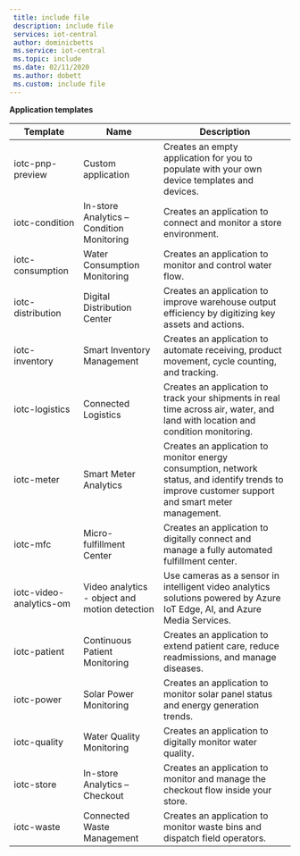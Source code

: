 ```yaml
---
 title: include file
 description: include file
 services: iot-central
 author: dominicbetts
 ms.service: iot-central
 ms.topic: include
 ms.date: 02/11/2020
 ms.author: dobett
 ms.custom: include file
---
```


**Application templates**

| Template                 | Name        | Description |
| ------------------------ | ----------- | ----------- |
| iotc-pnp-preview         | Custom application | Creates an empty application for you to populate with your own device templates and devices. |
| iotc-condition           | In-store Analytics – Condition Monitoring | Creates an application to connect and monitor a store environment. |
| iotc-consumption         | Water Consumption Monitoring | Creates an application to monitor and control water flow. |
| iotc-distribution        | Digital Distribution Center | Creates an application to improve warehouse output efficiency by digitizing key assets and actions. |
| iotc-inventory           | Smart Inventory Management | Creates an application to automate receiving, product movement, cycle counting, and tracking. |
| iotc-logistics           | Connected Logistics | Creates an application to track your shipments in real time across air, water, and land with location and condition monitoring. |
| iotc-meter               | Smart Meter Analytics | Creates an application to monitor energy consumption, network status, and identify trends to improve customer support and smart meter management.  |
| iotc-mfc                 | Micro-fulfillment Center | Creates an application to digitally connect and manage a fully automated fulfillment center. |
| iotc-video-analytics-om  | Video analytics - object and motion detection | Use cameras as a sensor in intelligent video analytics solutions powered by Azure IoT Edge, AI, and Azure Media Services. |
| iotc-patient             | Continuous Patient Monitoring | Creates an application to extend patient care, reduce readmissions, and manage diseases. |
| iotc-power               | Solar Power Monitoring | Creates an application to monitor solar panel status and energy generation trends. |
| iotc-quality             | Water Quality Monitoring | Creates an application to digitally monitor water quality. |
| iotc-store               | In-store Analytics – Checkout | Creates an application to monitor and manage the checkout flow inside your store. |
| iotc-waste               | Connected Waste Management | Creates an application to monitor waste bins and dispatch field operators. |
